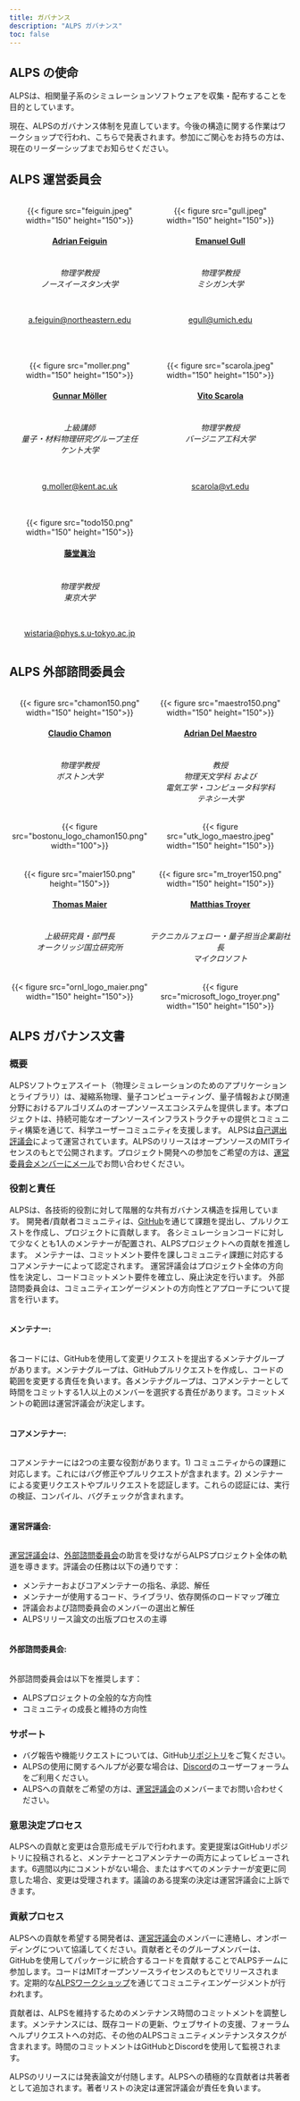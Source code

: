 ```yaml
---
title: ガバナンス
description: "ALPS ガバナンス"
toc: false
---
```


## ALPS の使命

ALPSは、相関量子系のシミュレーションソフトウェアを収集・配布することを目的としています。

現在、ALPSのガバナンス体制を見直しています。今後の構造に関する作業はワークショップで行われ、こちらで発表されます。参加にご関心をお持ちの方は、現在のリーダーシップまでお知らせください。

## ALPS 運営委員会

<br>

<style>
div.mycontainer {
  width:100%;
  overflow:auto;
}
div.mycontainer div {
  width: 50%;  
  float: left;
  display: inline-block;
  text-align: center;
}
h4 {
  display: inline-block;
}
</style>


<div class="mycontainer">

  <div>
    {{< figure src="feiguin.jpeg" width="150" height="150">}}
  </div>
  
  <div>
    {{< figure src="gull.jpeg" width="150" height="150">}}
  </div>
  
</div>

<div class="mycontainer">

  <div>
    <h4><a href="https://cos.northeastern.edu/people/adrian-feiguin/">Adrian Feiguin</a></h4>
    <h6>物理学教授<br>
    ノースイースタン大学
    </h6>
  </div>
  
  <div>
    <h4><a href="https://lsa.umich.edu/physics/people/faculty/egull.html">Emanuel Gull</a></h4>
    <h6>物理学教授<br>
    ミシガン大学
    </h6>
  </div>
  
</div>

<div class="mycontainer">
  <div>
    <p>
    <a href="mailto:a.feiguin@northeastern.edu">a.feiguin@northeastern.edu</a>
    </p>
  </div>
  <div>
    <p>
    <a href="mailto:egull@umich.edu">egull@umich.edu</a>
    </p>
  </div>
  
</div>

<br>
<br>
<br>

<div class="mycontainer">

  <div>
    {{< figure src="moller.png" width="150" height="150">}}
  </div>
  
  <div>
    {{< figure src="scarola.jpeg" width="150" height="150">}}
  </div>
  
</div>

<div class="mycontainer">
  
  <div>
    <h4><a href="https://www.kent.ac.uk/physics-astronomy/people/466/möller-gunnar">Gunnar Möller</a></h4>
    <h6>上級講師<br>
    量子・材料物理研究グループ主任<br>
    ケント大学
    </h6>
  </div>
  
  <div>
    <h4><a href="https://scarola.phys.vt.edu/">Vito Scarola</a></h4>
    <h6>物理学教授<br>
    バージニア工科大学
    </h6>
  </div>
  
</div>


<div class="mycontainer">
  <div>
    <p>
    <a href="mailto:g.moller@kent.ac.uk">g.moller@kent.ac.uk</a>
    </p>
  </div>
  <div>
    <p>
    <a href="mailto:scarola@vt.edu">scarola@vt.edu</a>
    </p>
  </div>
</div>

<br>
<br>

<div class="mycontainer">

  <div>
    {{< figure src="todo150.png" width="150" height="150">}}
  </div>
  
</div>

<div class="mycontainer">
  
  <div>
    <h4><a href="https://www.s.u-tokyo.ac.jp/en/people/todo_synge/">藤堂眞治</a></h4>
    <h6>物理学教授<br>
    東京大学
    </h6>
  </div>
  
</div>


<div class="mycontainer">
  <div>
    <p>
    <a href="mailto:wistaria@phys.s.u-tokyo.ac.jp">wistaria@phys.s.u-tokyo.ac.jp</a>
    </p>
  </div>

</div>


## ALPS 外部諮問委員会

<br>
<div class="mycontainer">

  <div>
    {{< figure src="chamon150.png" width="150" height="150">}}
  </div>

  <div>
    {{< figure src="maestro150.png" width="150" height="150">}}
  </div>
  
</div>

<div class="mycontainer">
  <div>
    <h4><a href="https://www.bu.edu/eng/profile/claudio-chamon/">Claudio Chamon</a></h4>
  </div>

  <div>
    <h4><a href="https://quantum.utk.edu/people/adrian-del-maestro-2/">Adrian Del Maestro</a></h4>
  </div>

</div>

<div class="mycontainer">
  <div>
    <h6>
    物理学教授 <br>
    ボストン大学
    </h6>
  </div>

  <div>
    <h6>教授<br>
    物理天文学科 および <br> 
    電気工学・コンピュータ科学科 <br>
    テネシー大学<br>
    </h6>
  </div>

</div>


<div class="mycontainer">

  <div>
    {{< figure src="bostonu_logo_chamon150.png" width="100">}}
  </div>
  <div>
    {{< figure src="utk_logo_maestro.jpeg" width="150" height="150">}}
  </div>
  
</div>

<br>
<br>

<div class="mycontainer">
  <div>
    {{< figure src="maier150.png" height="150">}}
  </div>
  <div>
    {{< figure src="m_troyer150.png" width="150" height="150">}}
  </div>
</div>

<div class="mycontainer">

  <div>
    <h4><a href="https://www.ornl.gov/staff-profile/thomas-maier">Thomas Maier</a></h4>
  </div>

  <div>
    <h4><a href="https://www.microsoft.com/en-us/research/people/mtroyer/">Matthias Troyer</a></h4>
  </div>

</div>
<div class="mycontainer">

  <div>
    <h6>上級研究員・部門長<br>
    オークリッジ国立研究所<br>
    </h6>
  </div>

  <div>
    <h6>テクニカルフェロー・量子担当企業副社長<br>
    マイクロソフト<br>
    </h6>
  </div>
  
</div>

<div class="mycontainer">

  <div>
    {{< figure src="ornl_logo_maier.png" width="150" height="150">}}
  </div>
  
  <div>
    {{< figure src="microsoft_logo_troyer.png" width="150" height="150">}}
  </div>
  
</div>

## ALPS ガバナンス文書

### 概要 

ALPSソフトウェアスイート（物理シミュレーションのためのアプリケーションとライブラリ）は、凝縮系物理、量子コンピューティング、量子情報および関連分野におけるアルゴリズムのオープンソースエコシステムを提供します。本プロジェクトは、持続可能なオープンソースインフラストラクチャの提供とコミュニティ構築を通じて、科学ユーザーコミュニティを支援します。
ALPSは[自己選出評議会](#alps-運営委員会)によって運営されています。ALPSのリリースはオープンソースのMITライセンスのもとで公開されます。プロジェクト開発への参加をご希望の方は、[運営委員会メンバーにメール](#alps-運営委員会)でお問い合わせください。

### 役割と責任 

ALPSは、各技術的役割に対して階層的な共有ガバナンス構造を採用しています。
開発者/貢献者コミュニティは、[GitHub](https://github.com/ALPSim/ALPS)を通じて課題を提出し、プルリクエストを作成し、プロジェクトに貢献します。
各シミュレーションコードに対して少なくとも1人のメンテナーが配置され、ALPSプロジェクトへの貢献を推進します。
メンテナーは、コミットメント要件を課しコミュニティ課題に対応するコアメンテナーによって認定されます。
運営評議会はプロジェクト全体の方向性を決定し、コードコミットメント要件を確立し、廃止決定を行います。
外部諮問委員会は、コミュニティエンゲージメントの方向性とアプローチについて提言を行います。

#### メンテナー:

各コードには、GitHubを使用して変更リクエストを提出するメンテナグループがあります。メンテナグループは、GitHubプルリクエストを作成し、コードの範囲を変更する責任を負います。各メンテナグループは、コアメンテナーとして時間をコミットする1人以上のメンバーを選択する責任があります。コミットメントの範囲は運営評議会が決定します。

#### コアメンテナー:
    
コアメンテナーには2つの主要な役割があります。1) コミュニティからの課題に対応します。これにはバグ修正やプルリクエストが含まれます。2) メンテナーによる変更リクエストやプルリクエストを認証します。これらの認証には、実行の検証、コンパイル、バグチェックが含まれます。

#### 運営評議会:
    
[運営評議会](#alps-運営委員会)は、[外部諮問委員会](#alps-外部諮問委員会)の助言を受けながらALPSプロジェクト全体の軌道を導きます。評議会の任務は以下の通りです：

- メンテナーおよびコアメンテナーの指名、承認、解任
- メンテナーが使用するコード、ライブラリ、依存関係のロードマップ確立
- 評議会および諮問委員会のメンバーの選出と解任
- ALPSリリース論文の出版プロセスの主導

#### 外部諮問委員会:

外部諮問委員会は以下を推奨します：

- ALPSプロジェクトの全般的な方向性
- コミュニティの成長と維持の方向性

### サポート 

- バグ報告や機能リクエストについては、GitHub[リポジトリ](https://github.com/ALPSim/ALPS/issues)をご覧ください。
- ALPSの使用に関するヘルプが必要な場合は、[Discord](https://discord.gg/JRNWnnva9g)のユーザーフォーラムをご利用ください。
- ALPSへの貢献をご希望の方は、[運営評議会](#alps-運営委員会)のメンバーまでお問い合わせください。

### 意思決定プロセス 

ALPSへの貢献と変更は合意形成モデルで行われます。変更提案はGitHubリポジトリに投稿されると、メンテナーとコアメンテナーの両方によってレビューされます。6週間以内にコメントがない場合、またはすべてのメンテナーが変更に同意した場合、変更は受理されます。議論のある提案の決定は運営評議会に上訴できます。

### 貢献プロセス

ALPSへの貢献を希望する開発者は、[運営評議会](#alps-運営委員会)のメンバーに連絡し、オンボーディングについて協議してください。貢献者とそのグループメンバーは、GitHubを使用してパッケージに統合するコードを貢献することでALPSチームに参加します。コードはMITオープンソースライセンスのもとでリリースされます。定期的な[ALPSワークショップ](https://alps.comp-phys.com/events/)を通じてコミュニティエンゲージメントが行われます。

貢献者は、ALPSを維持するためのメンテナンス時間のコミットメントを調整します。メンテナンスには、既存コードの更新、ウェブサイトの支援、フォーラムヘルプリクエストへの対応、その他のALPSコミュニティメンテナンスタスクが含まれます。時間のコミットメントはGitHubとDiscordを使用して監視されます。

ALPSのリリースには発表論文が付随します。ALPSへの積極的な貢献者は共著者として追加されます。著者リストの決定は運営評議会が責任を負います。
